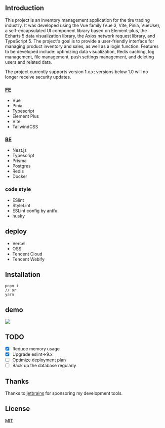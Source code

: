 ## Introduction

This project is an inventory management application for the tire trading industry. It was developed using the Vue family (Vue 3, Vite, Pinia, VueUse), a self-encapsulated UI component library based on Element-plus, the Echarts 5 data visualization library, the Axios network request library, and TypeScript 5. The project's goal is to provide a user-friendly interface for managing product inventory and sales, as well as a login function. Features to be developed include: optimizing data visualization, Redis caching, log management, file management, push settings management, and deleting users and related data.

The project currently supports version 1.x.x; versions below 1.0 will no longer receive security updates.

### [FE](https://github.com/LaicZhang/tire-admin-web)

- Vue
- Pinia
- Typescript
- Element Plus
- Vite
- TailwindCSS

### [BE](https://github.com/LaicZhang/be-core)

- Nest.js
- Typescript
- Prisma
- Postgres
- Redis
- Docker

### code style

- ESlint
- StyleLint
- ESLint config by antfu
- husky

## deploy

- Vercel
- OSS
- Tencent Cloud
- Tencent Webify

## Installation

```
pnpm i
// or
yarn
```

## demo

![](https://img1.tucang.cc/api/image/show/07a84b802411ad04bd8d32bfabedab6b)

## TODO

- [x] Reduce memory usage
- [x] Upgrade eslint->9.x
- [ ] Optimize deployment plan
- [ ] Back up the database regularly

## Thanks

Thanks to [jetbrains](https://jetbrains.com) for sponsoring my development tools.

## License

[MIT](./LICENSE)
